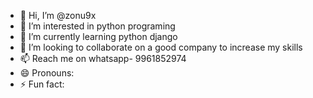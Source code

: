 - 👋 Hi, I’m @zonu9x
- 👀 I’m interested in python programing
- 🌱 I’m currently learning python django
- 💞️ I’m looking to collaborate on a good company to increase my skills
- 📫 Reach me on whatsapp- 9961852974
- 😄 Pronouns: 
- ⚡ Fun fact: 

<!---
zonu9x/zonu9x is a ✨ special ✨ repository because its `README.md` (this file) appears on your GitHub profile.
You can click the Preview link to take a look at your changes.
--->
